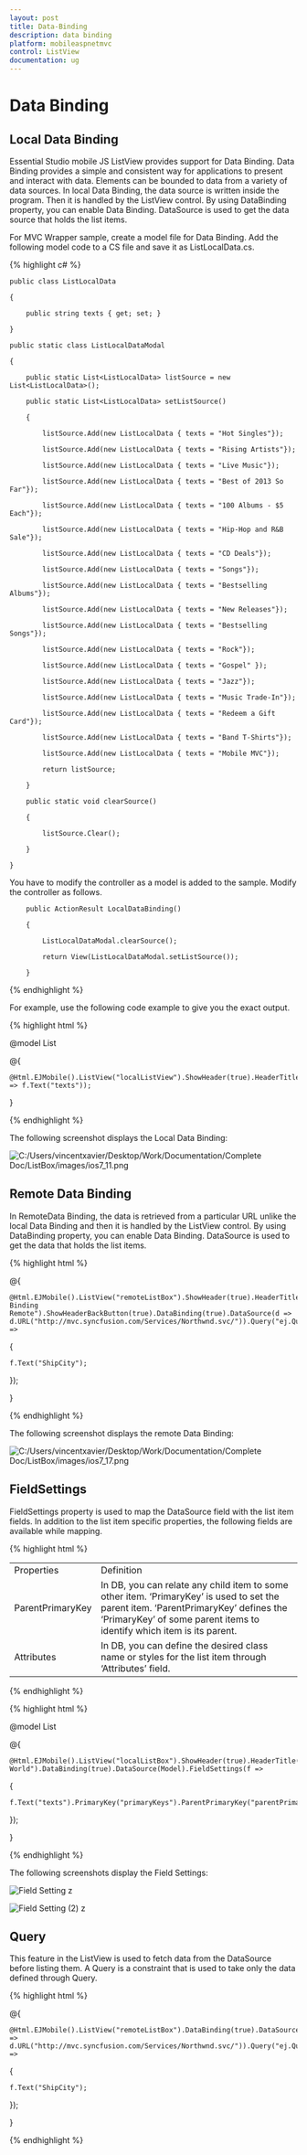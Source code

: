 ```yaml
---
layout: post
title: Data-Binding
description: data binding
platform: mobileaspnetmvc
control: ListView
documentation: ug
---
```


# Data Binding

## Local Data Binding

Essential Studio mobile JS ListView provides support for Data Binding. Data Binding provides a simple and consistent way for applications to present and interact with data. Elements can be bounded to data from a variety of data sources. In local Data Binding, the data source is written inside the program. Then it is handled by the ListView control. By using DataBinding property, you can enable Data Binding. DataSource is used to get the data source that holds the list items.

For MVC Wrapper sample, create a model file for Data Binding. Add the following model code to a CS file and save it as ListLocalData.cs.

{% highlight c# %}

    public class ListLocalData

    {

        public string texts { get; set; }

    }  

    public static class ListLocalDataModal

    {

        public static List<ListLocalData> listSource = new List<ListLocalData>();      

        public static List<ListLocalData> setListSource()

        {

            listSource.Add(new ListLocalData { texts = "Hot Singles"});

            listSource.Add(new ListLocalData { texts = "Rising Artists"});

            listSource.Add(new ListLocalData { texts = "Live Music"});

            listSource.Add(new ListLocalData { texts = "Best of 2013 So Far"});

            listSource.Add(new ListLocalData { texts = "100 Albums - $5 Each"});

            listSource.Add(new ListLocalData { texts = "Hip-Hop and R&B Sale"});

            listSource.Add(new ListLocalData { texts = "CD Deals"});

            listSource.Add(new ListLocalData { texts = "Songs"});

            listSource.Add(new ListLocalData { texts = "Bestselling Albums"});

            listSource.Add(new ListLocalData { texts = "New Releases"});

            listSource.Add(new ListLocalData { texts = "Bestselling Songs"});

            listSource.Add(new ListLocalData { texts = "Rock"});

            listSource.Add(new ListLocalData { texts = "Gospel" });

            listSource.Add(new ListLocalData { texts = "Jazz"});

            listSource.Add(new ListLocalData { texts = "Music Trade-In"});

            listSource.Add(new ListLocalData { texts = "Redeem a Gift Card"});

            listSource.Add(new ListLocalData { texts = "Band T-Shirts"});

            listSource.Add(new ListLocalData { texts = "Mobile MVC"});

            return listSource;

        }

        public static void clearSource()

        {

            listSource.Clear();

        }       

    }

You have to modify the controller as a model is added to the sample. Modify the controller as follows.



        public ActionResult LocalDataBinding()

        {

            ListLocalDataModal.clearSource();

            return View(ListLocalDataModal.setListSource());

        }

{% endhighlight %}

For example, use the following code example to give you the exact output.

{% highlight html %}

@model List<ListLocalData>

@{

    @Html.EJMobile().ListView("localListView").ShowHeader(true).HeaderTitle("Default").ShowHeaderBackButton(true).DataBinding(true).DataSource(Model).FieldSettings(f => f.Text("texts"));

}

{% endhighlight %}

The following screenshot displays the Local Data Binding:

![C:/Users/vincentxavier/Desktop/Work/Documentation/Complete Doc/ListBox/images/ios7_11.png](Data-Binding_images/Data-Binding_img1.png)

## Remote Data Binding

In RemoteData Binding, the data is retrieved from a particular URL unlike the local Data Binding and then it is handled by the ListView control. By using DataBinding property, you can enable Data Binding. DataSource is used to get the data that holds the list items.

{% highlight html %}

@{

    @Html.EJMobile().ListView("remoteListBox").ShowHeader(true).HeaderTitle("Data Binding Remote").ShowHeaderBackButton(true).DataBinding(true).DataSource(d => d.URL("http://mvc.syncfusion.com/Services/Northwnd.svc/")).Query("ej.Query().from('Orders').select('ShipCity').take(5)").FieldSettings(f =>

{

    f.Text("ShipCity");

});

}

{% endhighlight %}

The following screenshot displays the remote Data Binding:

![C:/Users/vincentxavier/Desktop/Work/Documentation/Complete Doc/ListBox/images/ios7_17.png](Data-Binding_images/Data-Binding_img2.png)



## FieldSettings

FieldSettings property is used to map the DataSource field with the list item fields. In addition to the list item specific properties, the following fields are available while mapping.

{% highlight html %}

<table>
<tr>
<td>
Properties</td><td>
Definition</td></tr>
<tr>
<td>
ParentPrimaryKey</td><td>
In DB, you can relate any child item to some other item. ‘PrimaryKey’ is used to set the parent item. ‘ParentPrimaryKey’ defines the ‘PrimaryKey’ of some parent items to identify which item is its parent.</td></tr>
<tr>
<td>
Attributes</td><td>
In DB, you can define the desired class name or styles for the list item through ‘Attributes’ field.</td></tr>
</table>

{% endhighlight %}

{% highlight html %}

@model List<FieldSettingsData>

@{

    @Html.EJMobile().ListView("localListBox").ShowHeader(true).HeaderTitle("Music World").DataBinding(true).DataSource(Model).FieldSettings(f =>

{

    f.Text("texts").PrimaryKey("primaryKeys").ParentPrimaryKey("parentPrimaryKeyss").ChildHeaderTitle("Title").ChildHeaderBackButtonText("BackIconText");

});

}

{% endhighlight %}

The following screenshots display the Field Settings:

![Field Setting z](Data-Binding_images/Data-Binding_img3.png)


![Field Setting (2) z](Data-Binding_images/Data-Binding_img4.png)


## Query

This feature in the ListView is used to fetch data from the DataSource before listing them. A Query is a constraint that is used to take only the data defined through Query.

{% highlight html %}

@{

    @Html.EJMobile().ListView("remoteListBox").DataBinding(true).DataSource(d => d.URL("http://mvc.syncfusion.com/Services/Northwnd.svc/")).Query("ej.Query().from('Orders').select('ShipCity').take(5)").FieldSettings(f =>

{

    f.Text("ShipCity");

});

}

{% endhighlight %}


